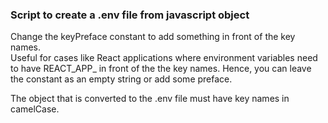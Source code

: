 ### Script to create a .env file from javascript object

Change the keyPreface constant to add something in front of the key names.  
Useful for cases like React applications where environment variables need  
to have REACT_APP_ in front of the the key names. Hence, you can leave  
the constant as an empty string or add some preface.  

The object that is converted to the .env file must have key names in camelCase.